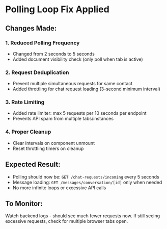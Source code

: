 # Polling Loop Fix Applied

## Changes Made:

### 1. Reduced Polling Frequency
- Changed from 2 seconds to 5 seconds
- Added document visibility check (only poll when tab is active)

### 2. Request Deduplication
- Prevent multiple simultaneous requests for same contact
- Added throttling for chat request loading (3-second minimum interval)

### 3. Rate Limiting
- Added rate limiter: max 5 requests per 10 seconds per endpoint
- Prevents API spam from multiple tabs/instances

### 4. Proper Cleanup
- Clear intervals on component unmount
- Reset throttling timers on cleanup

## Expected Result:
- Polling should now be: `GET /chat-requests/incoming` every 5 seconds
- Message loading: `GET /messages/conversation/[id]` only when needed
- No more infinite loops or excessive API calls

## To Monitor:
Watch backend logs - should see much fewer requests now.
If still seeing excessive requests, check for multiple browser tabs open.